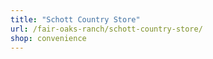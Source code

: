 ```yaml
---
title: "Schott Country Store"
url: /fair-oaks-ranch/schott-country-store/
shop: convenience
---
```


